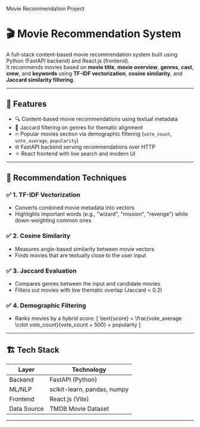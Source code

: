 Movie Recommendation Project
# 🎬 Movie Recommendation System

A full-stack content-based movie recommendation system built using Python (FastAPI backend) and React.js (frontend).  
It recommends movies based on **movie title**, **movie overview**, **genres**, **cast**, **crew**, and **keywords** using **TF-IDF vectorization**, **cosine similarity**, and **Jaccard similarity filtering**.

---

## 🚀 Features

- 🔍 Content-based movie recommendations using textual metadata
- 🎯 Jaccard filtering on genres for thematic alignment
- 🔥 Popular movies section via demographic filtering (`vote_count`, `vote_average`, `popularity`)
- 🌐 FastAPI backend serving recommendations over HTTP
- ⚛️ React frontend with live search and modern UI

---

## 🧠 Recommendation Techniques

### ✅ 1. TF-IDF Vectorization
- Converts combined movie metadata into vectors
- Highlights important words (e.g., "wizard", "mission", "revenge") while down-weighting common ones

### ✅ 2. Cosine Similarity
- Measures angle-based similarity between movie vectors
- Finds movies that are textually close to the user input

### ✅ 3. Jaccard Evaluation
- Compares genres between the input and candidate movies
- Filters out movies with low thematic overlap (Jaccard < 0.2)

### ✅ 4. Demographic Filtering
- Ranks movies by a hybrid score:
  \[
  \text{score} = \frac{vote\_average \cdot vote\_count}{vote\_count + 500} + popularity
  \]

---

## 🏗 Tech Stack

| Layer       | Technology        |
|-------------|-------------------|
| Backend     | FastAPI (Python)  |
| ML/NLP      | scikit-learn, pandas, numpy |
| Frontend    | React.js (Vite)   |
| Data Source | TMDB Movie Dataset |

---
